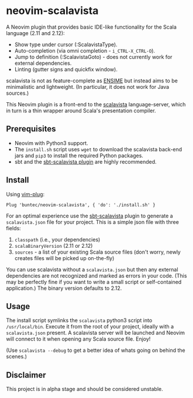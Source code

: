 # neovim-scalavista

A Neovim plugin that provides basic IDE-like functionality for the Scala language (2.11 and 2.12):

* Show type under cursor (:ScalavistaType).
* Auto-completion (via omni completion - `i_CTRL-X_CTRL-O`).
* Jump to definition (:ScalavistaGoto) - does not currently work for external dependencies.
* Linting (gutter signs and quickfix window).

scalavista is not as feature-complete as [ENSIME](https://github.com/ensime) but instead aims to be minimalistic and lightweight. (In particular, it does not work for Java sources.)

This Neovim plugin is a front-end to the [scalavista](https://github.com/buntec/scalavista) language-server, which in turn is a thin wrapper around Scala's presentation compiler.

## Prerequisites

* Neovim with Python3 support.
* The `install.sh` script uses `wget` to download the scalavista back-end jars 
and `pip3` to install the required Python packages.
* sbt and the [sbt-scalavista plugin](https://github.com/buntec/sbt-scalavista) are highly recommended. 

## Install

Using [vim-plug](https://github.com/junegunn/vim-plug):

```
Plug 'buntec/neovim-scalavista', { 'do': './install.sh' }
```

For an optimal experience use the [sbt-scalavista](https://github.com/buntec/sbt-scalavista) plugin 
to generate a `scalavista.json` file for your project. This is a simple json file with three fields:

1. `classpath` (i.e., your dependencies)
1. `scalaBinaryVersion` (2.11 or 2.12)
1. `sources` - a list of your existing Scala source files (don't worry, newly creates files will be picked up on-the-fly)

You can use scalavista without a `scalavista.json` but then any external dependencies are 
not recognized and marked as errors in your code. (This may be perfectly fine if you want to 
write a small script or self-contained application.) The binary version defaults to 2.12.

## Usage

The install script symlinks the `scalavista` python3 script into `/usr/local/bin`. 
Execute it from the root of your project, ideally with a `scalavista.json` present. 
A scalavista server will be launched and Neovim will connect to it when opening any Scala
source file. Enjoy!

(Use `scalavista --debug` to get a better idea of whats going on behind the scenes.)

## Disclaimer

This project is in alpha stage and should be considered unstable. 
